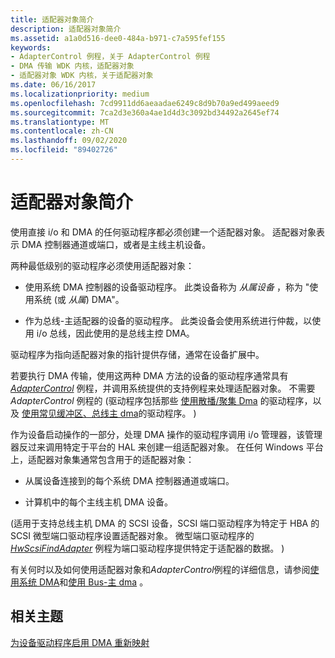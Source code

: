 ```yaml
---
title: 适配器对象简介
description: 适配器对象简介
ms.assetid: a1a0d516-dee0-484a-b971-c7a595fef155
keywords:
- AdapterControl 例程，关于 AdapterControl 例程
- DMA 传输 WDK 内核，适配器对象
- 适配器对象 WDK 内核，关于适配器对象
ms.date: 06/16/2017
ms.localizationpriority: medium
ms.openlocfilehash: 7cd9911dd6aeaadae6249c8d9b70a9ed499aeed9
ms.sourcegitcommit: 7ca2d3e360a4ae1d4d3c3092bd34492a2645ef74
ms.translationtype: MT
ms.contentlocale: zh-CN
ms.lasthandoff: 09/02/2020
ms.locfileid: "89402726"
---
```

# <a name="introduction-to-adapter-objects"></a>适配器对象简介





使用直接 i/o 和 DMA 的任何驱动程序都必须创建一个适配器对象。 适配器对象表示 DMA 控制器通道或端口，或者是主线主机设备。

两种最低级别的驱动程序必须使用适配器对象：

-   使用系统 DMA 控制器的设备驱动程序。 此类设备称为 *从属设备* ，称为 "使用系统 (或 *从属*) DMA"。

-   作为总线-主适配器的设备的驱动程序。 此类设备会使用系统进行仲裁，以使用 i/o 总线，因此使用的是总线主控 DMA。

驱动程序为指向适配器对象的指针提供存储，通常在设备扩展中。

若要执行 DMA 传输，使用这两种 DMA 方法的设备的驱动程序通常具有 [*AdapterControl*](/windows-hardware/drivers/ddi/wdm/nc-wdm-driver_control) 例程，并调用系统提供的支持例程来处理适配器对象。 不需要 *AdapterControl* 例程的 (驱动程序包括那些 [使用散播/聚集 Dma](using-scatter-gather-dma.md) 的驱动程序，以及 [使用常见缓冲区、总线主 dma](using-common-buffer-bus-master-dma.md)的驱动程序。 ) 

作为设备启动操作的一部分，处理 DMA 操作的驱动程序调用 i/o 管理器，该管理器反过来调用特定于平台的 HAL 来创建一组适配器对象。 在任何 Windows 平台上，适配器对象集通常包含用于的适配器对象：

-   从属设备连接到的每个系统 DMA 控制器通道或端口。

-   计算机中的每个主线主机 DMA 设备。

 (适用于支持总线主机 DMA 的 SCSI 设备，SCSI 端口驱动程序为特定于 HBA 的 SCSI 微型端口驱动程序设置适配器对象。 微型端口驱动程序的 [*HwScsiFindAdapter*](/previous-versions/windows/hardware/drivers/ff557300(v=vs.85)) 例程为端口驱动程序提供特定于适配器的数据。 ) 

有关何时以及如何使用适配器对象和*AdapterControl*例程的详细信息，请参阅[使用系统 DMA](introduction-to-adapter-objects)和[使用 Bus-主 dma](using-bus-master-dma.md) 。

## <a name="related-topics"></a>相关主题

[为设备驱动程序启用 DMA 重新映射](../pci/enabling-dma-remapping-for-device-drivers.md)

 

